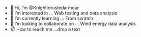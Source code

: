 - 👋 Hi, I’m @Knightinrustedarmour
- 👀 I’m interested in ... Web testing and data analysis
- 🌱 I’m currently learning ... From scratch
- 💞️ I’m looking to collaborate on ... Wind energy data analysis
- 📫 How to reach me ...drop a text

<!---
Knightinrustedarmour/Knightinrustedarmour is a ✨ special ✨ repository because its `README.md` (this file) appears on your GitHub profile.
You can click the Preview link to take a look at your changes.
--->

